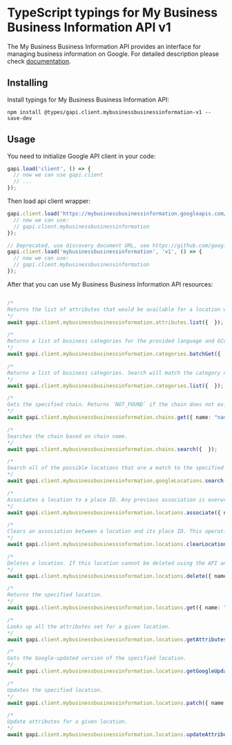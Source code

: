 # TypeScript typings for My Business Business Information API v1

The My Business Business Information API provides an interface for managing business information on Google.
For detailed description please check [documentation](https://developers.google.com/my-business/).

## Installing

Install typings for My Business Business Information API:

```
npm install @types/gapi.client.mybusinessbusinessinformation-v1 --save-dev
```

## Usage

You need to initialize Google API client in your code:

```typescript
gapi.load('client', () => {
  // now we can use gapi.client
  // ...
});
```

Then load api client wrapper:

```typescript
gapi.client.load('https://mybusinessbusinessinformation.googleapis.com/$discovery/rest?version=v1', () => {
  // now we can use:
  // gapi.client.mybusinessbusinessinformation
});
```

```typescript
// Deprecated, use discovery document URL, see https://github.com/google/google-api-javascript-client/blob/master/docs/reference.md#----gapiclientloadname----version----callback--
gapi.client.load('mybusinessbusinessinformation', 'v1', () => {
  // now we can use:
  // gapi.client.mybusinessbusinessinformation
});
```



After that you can use My Business Business Information API resources: <!-- TODO: make this work for multiple namespaces -->

```typescript

/*
Returns the list of attributes that would be available for a location with the given primary category and country.
*/
await gapi.client.mybusinessbusinessinformation.attributes.list({  });

/*
Returns a list of business categories for the provided language and GConcept ids.
*/
await gapi.client.mybusinessbusinessinformation.categories.batchGet({  });

/*
Returns a list of business categories. Search will match the category name but not the category ID. Search only matches the front of a category name (that is, 'food' may return 'Food Court' but not 'Fast Food Restaurant').
*/
await gapi.client.mybusinessbusinessinformation.categories.list({  });

/*
Gets the specified chain. Returns `NOT_FOUND` if the chain does not exist.
*/
await gapi.client.mybusinessbusinessinformation.chains.get({ name: "name",  });

/*
Searches the chain based on chain name.
*/
await gapi.client.mybusinessbusinessinformation.chains.search({  });

/*
Search all of the possible locations that are a match to the specified request.
*/
await gapi.client.mybusinessbusinessinformation.googleLocations.search({  });

/*
Associates a location to a place ID. Any previous association is overwritten. This operation is only valid if the location is unverified. The association must be valid, that is, it appears in the list of `SearchGoogleLocations`.
*/
await gapi.client.mybusinessbusinessinformation.locations.associate({ name: "name",  });

/*
Clears an association between a location and its place ID. This operation is only valid if the location is unverified.
*/
await gapi.client.mybusinessbusinessinformation.locations.clearLocationAssociation({ name: "name",  });

/*
Deletes a location. If this location cannot be deleted using the API and it is marked so in the `google.mybusiness.businessinformation.v1.LocationState`, use the [Google Business Profile](https://business.google.com/manage/) website.
*/
await gapi.client.mybusinessbusinessinformation.locations.delete({ name: "name",  });

/*
Returns the specified location.
*/
await gapi.client.mybusinessbusinessinformation.locations.get({ name: "name",  });

/*
Looks up all the attributes set for a given location.
*/
await gapi.client.mybusinessbusinessinformation.locations.getAttributes({ name: "name",  });

/*
Gets the Google-updated version of the specified location.
*/
await gapi.client.mybusinessbusinessinformation.locations.getGoogleUpdated({ name: "name",  });

/*
Updates the specified location.
*/
await gapi.client.mybusinessbusinessinformation.locations.patch({ name: "name",  });

/*
Update attributes for a given location.
*/
await gapi.client.mybusinessbusinessinformation.locations.updateAttributes({ name: "name",  });
```
